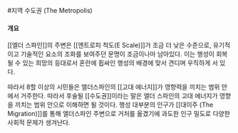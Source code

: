 #지역 
수도권 (The Metropolis)
#### 개요
[[엘더 스파인]]의 주변은 [[엔트로피 척도(E Scale)]]가 조금 더 낮은 수준으로, 유기적이고 기술적인 요소의 조화를 보여주던 문명이 조금이나마 남아있다. 이는 행성이 회복될 수 있는 희망의 등대로서 혼란에 휩싸인 행성의 배경에 맞서 견디며 우직하게 서 있다.

따라서 8할 이상의 시민들은 엘더스파인의 [[고대 에너지]]가 영향력을 끼치는 범위 안에서 거주한다. 따라서 후술될 [[수도권]]이라는 말은 엘더 스파인의 고대 에너지가 영향을 끼치는 범위 안으로 이해하면 될 것이다. 행성 대부분의 인구가 [[대이주 (The Migration)]]를 통해 엘더스파인 주변으로 거처를 옮겼기에 과도한 인구 밀도로 다양한 사회적 문제가 생겨난다.